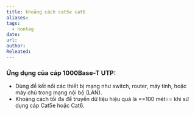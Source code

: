```yaml
---
title: khoảng cách cat5e cat6
aliases: 
tags:
  - nontag
date: 
url: 
author: 
Releated:
---
```



### Ứng dụng của cáp 1000Base-T UTP:

- Dùng để kết nối các thiết bị mạng như switch, router, máy tính, hoặc máy chủ trong mạng nội bộ (LAN).
- Khoảng cách tối đa để truyền dữ liệu hiệu quả là ==100 mét==  khi sử dụng cáp Cat5e hoặc Cat6.